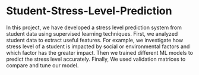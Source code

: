 # Student-Stress-Level-Prediction

In this project, we have developed a stress level prediction system from student data using supervised learning techniques. First, we analyzed student data to extract useful features. For example, we investigate how stress level of a student is impacted by social or environmental factors and which factor has the greater impact. Then we trained different ML models to predict the stress level accurately. Finally, We used validation matrices to compare and tune our model.  
